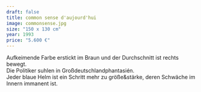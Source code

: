 ```yaml
---
draft: false
title: common sense d'aujourd'hui
image: commonsense.jpg
size: "150 x 130 cm"
year: 1993
price: "5.600 €"
---
```

Aufkeimende Farbe erstickt im Braun und der Durchschnitt ist rechts bewegt.  
Die Politiker suhlen in Großdeutschlandphantasién.  
Jeder blaue Helm ist ein Schritt mehr zu größe&stärke, deren Schwäche im Innern immanent ist.
